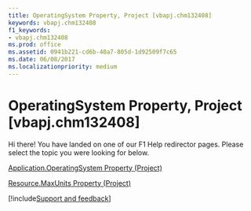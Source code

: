 ```yaml
---
title: OperatingSystem Property, Project [vbapj.chm132408]
keywords: vbapj.chm132408
f1_keywords:
- vbapj.chm132408
ms.prod: office
ms.assetid: 0941b221-cd6b-40a7-805d-1d92509f7c65
ms.date: 06/08/2017
ms.localizationpriority: medium
---
```



# OperatingSystem Property, Project [vbapj.chm132408]

Hi there! You have landed on one of our F1 Help redirector pages. Please select the topic you were looking for below.

[Application.OperatingSystem Property (Project)](https://msdn.microsoft.com/library/0ef34d09-9fc5-ec9e-3d96-416cda925616%28Office.15%29.aspx)

[Resource.MaxUnits Property (Project)](https://msdn.microsoft.com/library/1c698f41-9bd2-8673-af5c-6dce48a75511%28Office.15%29.aspx)

[!include[Support and feedback](~/includes/feedback-boilerplate.md)]